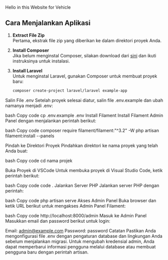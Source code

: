 Hello in this Website for  Vehicle  

## Cara Menjalankan Aplikasi

1. **Extract File Zip**  
   Pertama, ekstrak file zip yang diberikan ke dalam direktori proyek Anda.

2. **Install Composer**  
   Jika belum menginstal Composer, silakan download dari [sini](https://getcomposer.org/download/) dan ikuti instruksinya untuk instalasi.

3. **Install Laravel**  
   Untuk menginstal Laravel, gunakan Composer untuk membuat proyek baru:
   ```bash
   composer create-project laravel/laravel example-app
Salin File .env
Setelah proyek selesai diatur, salin file .env.example dan ubah namanya menjadi .env:

bash
Copy code
cp .env.example .env
Install Filament
Install Filament Admin Panel dengan menjalankan perintah berikut:

bash
Copy code
composer require filament/filament:"^3.2" -W
php artisan filament:install --panels

Pindah ke Direktori Proyek
Pindahkan direktori ke nama proyek yang telah Anda buat:

bash
Copy code
cd nama projek

Buka Proyek di VSCode
Untuk membuka proyek di Visual Studio Code, ketik perintah berikut:

bash
Copy code
code .
Jalankan Server PHP
Jalankan server PHP dengan perintah:

bash
Copy code
php artisan serve
Akses Admin Panel
Buka browser dan ketik URL berikut untuk mengakses Admin Panel Filament:

bash
Copy code
http://localhost:8000/admin
Masuk ke Admin Panel
Masukkan email dan password berikut untuk login:

Email: admin@example.com
Password: password
Catatan
Pastikan Anda mengonfigurasi file .env dengan pengaturan database dan lingkungan Anda sebelum menjalankan migrasi.
Untuk mengubah kredensial admin, Anda dapat memperbarui informasi pengguna melalui database atau membuat pengguna baru dengan perintah artisan.
